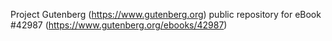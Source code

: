 Project Gutenberg (https://www.gutenberg.org) public repository for eBook #42987 (https://www.gutenberg.org/ebooks/42987)
